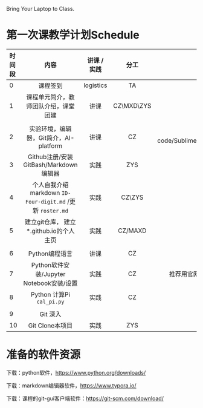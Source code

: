 Bring Your Laptop to Class. 

# 第一次课教学计划Schedule 

|时间段     |  内容    | 讲课 / 实践     |  分工  |备注       |
| :---      |   :----:    |   :----:    |    :----:    |       ---: |
|   0       | 课程签到     |  logistics   |     TA     |        |
|   1       | 课程单元简介，教师团队介绍，课堂团建     | 讲课    |     CZ\MXD\ZYS     |   all     |
|           |         |  |  |  |
|   2       | 实验环境，编辑器，Git简介，AI-platform     |  讲课    |     CZ     |  VS code/Sublime/Notepad++       |
|   3       | Github注册/安装GitBash/Markdown编辑器     |  实践    |   ZYS    |        |
|   4       |  个人自我介绍markdown ``ID-Four-digit.md`` /更新 ``roster.md``     |  实践    |    CZ\ZYS     |        |  
|   5       | 建立git仓库， 建立 \*.github.io的个人主页    |  实践    |    CZ/MAXD     |        |       |
|           |         |  |  |  |
|   6       | Python编程语言     |  讲课    |    CZ    |    |
|   7       | Python软件安装/Jupyter Notebook安装/设置     |  实践    |    CZ    |   推荐用官网安装python     |
|   8       | Python 计算Pi  ``cal_pi.py``    |  实践    |     CZ     |     |
|           |         |  |  |  |
|   9       | Git 深入   |  |  |  |
|   10      | Git Clone本项目     |  实践    |    ZYS     |        |




# 准备的软件资源

下载：python软件，https://www.python.org/downloads/

下载：markdown编辑器软件，https://www.typora.io/

下载：课程的git-gui客户端软件：https://git-scm.com/download/ 
